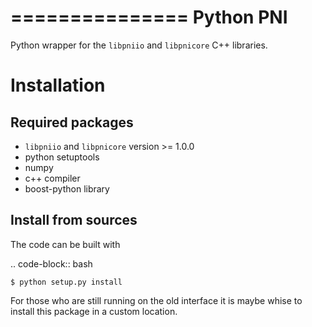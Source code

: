 ===============
Python PNI
===============

Python wrapper for the ``libpniio`` and ``libpnicore`` C++ libraries. 

Installation
============

Required packages
-----------------

* ``libpniio`` and ``libpnicore`` version >= 1.0.0
* python setuptools
* numpy
* c++ compiler
* boost-python library


Install from sources
--------------------

The code can be built with 

.. code-block:: bash
    
    $ python setup.py install 

For those who are still running on the old interface it is maybe whise to
install this package in a custom location.
